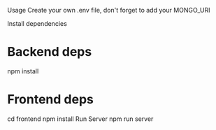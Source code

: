 Usage
Create your own .env file, don't forget to add your MONGO_URI

Install dependencies
# Backend deps
npm install

# Frontend deps
cd frontend
npm install
Run Server
npm run server
